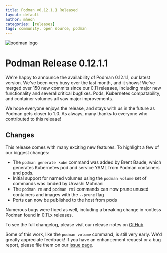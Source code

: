 ```yaml
---
title: Podman v0.12.1.1 Released
layout: default
author: mheon
categories: [releases]
tags: community, open source, podman
---
```


![podman logo](https://podman.io/images/podman.svg)

# Podman Release 0.12.1.1

We're happy to announce the availability of Podman 0.12.1.1, our latest version. We've been very busy over the last month, and it shows! We've merged over 150 new commits since our 0.11 releases, including major new functionality and several critical bugfixes. Pods, Kubernetes compatability, and container volumes all saw major improvements.

We hope everyone enjoys the release, and stays with us in the future as Podman gets closer to 1.0. As always, many thanks to everyone who contributed to this release!

<!--readmore-->
## Changes
This release comes with many exciting new features. To highlight a few of our biggest changes:

  * The `podman generate kube` command was added by Brent Baude, which generates Kubernetes pod and service YAML from Podman containers and pods.
  * Initial support for named volumes using the `podman volume` set of commands was landed by Urvashi Mohnani
  * The `podman rm` and `podman rmi` commands can now prune unused containers and images with the `--prune` flag
  * Ports can now be published to the host from pods

Numerous bugs were fixed as well, including a breaking change in rootless Podman found in 0.11.x releases.

To see the full changelog, please visit our release notes on [GitHub](https://github.com/containers/libpod/blob/master/RELEASE_NOTES.md)

Some of this work, like the `podman volume` command, is still very early. We'd greatly appreciate feedback! If you have an enhancement request or a bug report, please file them on our [issue page](https://github.com/containers/libpod/issues).
